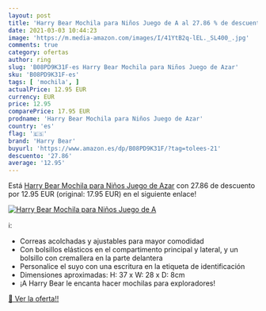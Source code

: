 ```yaml
---
layout: post
title: 'Harry Bear Mochila para Niños Juego de A al 27.86 % de descuento'
date: 2021-03-03 10:44:23
image: 'https://m.media-amazon.com/images/I/41YtB2q-lEL._SL400_.jpg'
comments: true
category: ofertas
author: ring
slug: 'B08PD9K31F-es Harry Bear Mochila para Niños Juego de Azar'
sku: 'B08PD9K31F-es'
tags: [ 'mochila', ]
actualPrice: 12.95 EUR
currency: EUR
price: 12.95
comparePrice: 17.95 EUR
prodname: 'Harry Bear Mochila para Niños Juego de Azar'
country: 'es'
flag: '🇪🇸'
brand: 'Harry Bear'
buyurl: 'https://www.amazon.es/dp/B08PD9K31F/?tag=tolees-21'
descuento: '27.86'
average: '12.95'
---
```


Está [Harry Bear Mochila para Niños Juego de Azar](https://www.amazon.es/dp/B08PD9K31F/?tag=tolees-21) con 27.86 de descuento por 12.95 EUR (original: 17.95 EUR) en el siguiente enlace!

[![Harry Bear Mochila para Niños Juego de A](https://m.media-amazon.com/images/I/41YtB2q-lEL._SL400_.jpg)](https://www.amazon.es/dp/B08PD9K31F/?tag=tolees-21)

ℹ️:

- Correas acolchadas y ajustables para mayor comodidad
- Con bolsillos elásticos en el compartimento principal y lateral, y un bolsillo con cremallera en la parte delantera
- Personalice el suyo con una escritura en la etiqueta de identificación
- Dimensiones aproximadas: H: 37 x W: 28 x D: 8cm
- ¡A Harry Bear le encanta hacer mochilas para exploradores!

[🛒 Ver la oferta!!](https://www.amazon.es/dp/B08PD9K31F/?tag=tolees-21)
